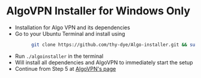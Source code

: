 # AlgoVPN Installer for Windows Only
* Installation for Algo VPN and its dependencies
* Go to your Ubuntu Terminal and install using
  ```bash
        git clone https://github.com/thy-dye/Algo-installer.git && sudo chmod +x Algo-installer/algoinstaller && cd Algo-installer
  ```
* Run `./algoinstaller` in the terminal
* Will install all dependencies and AlgoVPN to immediately start the setup
* Continue from Step 5 at [AlgoVPN's page](https://github.com/trailofbits/algo)
